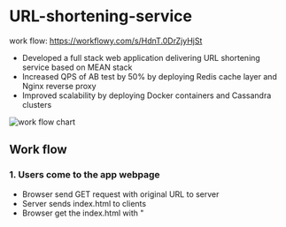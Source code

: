 # URL-shortening-service
 work flow: https://workflowy.com/s/HdnT.0DrZjyHjSt
- Developed a full stack web application delivering URL shortening service based on MEAN stack
- Increased QPS of AB test by 50% by deploying Redis cache layer and Nginx reverse proxy
- Improved scalability by deploying Docker containers and Cassandra clusters

![work flow chart](URL-shortening-service/chart.png)

## Work flow

### 1. Users come to the app webpage
  - Browser send GET request with original URL to server
  - Server sends index.html to clients
  - Browser get the index.html with "<script src ='angularJS library '> <script src = 'app.js'> <script src = '/public/js/controllers/homeController.js'> in the head tag.
  - Browser again sends request for angularJS library/ js controller files to different servers
  - when browser encounter 'ng-view', it automatically turn to 'ng-router', ask for its view and controller; Again, sends corresponding GET request to fetch sub-view files
  - while browser parse the controller js file, it might do AJAX request to fetch information from server.
### 2. Users use the shortening service
  - input longURL in the input box, and click 'submit'
  - 'submit' fires the onclick funcion to do 2 things:
    - 1. send the longURL to specified URL, ie. POST  to localhost/api/v1/urls
      "Notice: This url is specifically used for rendering short/long URL"
    - 2. jump to new subpage: url.html, using $location.path( "/urls/" + shortURL )
      "Notice: this step is executed after app server responds the POST request in the first step with the calculated shortURL "
  - app server first receive the POST request with longURL, do 2 things:
    - 1. call the urlService to calculate the shortURL, store long/short URL pair in MongoDB
    - 2. send back the shortURL to the app webpage.
      "NOTICE: the shortURL should consist different prefix compared with the current app URL. Because it is created for outside users. So the shortURL should not prefix with /api/v1/.., but with just '/:shortUrl'"
  - after the app webpage getting shortURL, it renders new subview using url.html; Meanwhile, it needs to know the its original longURL for display.
  - Again, in the url.html subview, it sends GET request to the app server to get the longURL
    "Notice: This step could be simplified by just passing the longURL from the first subview to the second subview creating a service or using the $rootScope"
  - Now, in the new subview, the longURL and shortURL pair can be displayed
### 3. Visitors browse the shortURL from outside of the app webpage with 'localhost/:shortUrl'
  - the shortURL is just clicked from various browsers/ machines/ from different IP/ countries, at different time
  - when shortURL is clicked, it sends GET request 'localhost/:shortUrl' to the app server.
  - the app sever call the urlService to get the longURL from the shortURL, and redirect users to the original long URL
### 4. Information statistics
  - we want to record the total number of clicks / their browsers/ machine brands/ their IP/ countries/ timestamp. And display them in the app webpage.
  - So first we need add more elements in the url.html subview in the frontend; And update those information in the backend.
    - 1. updating the info each time the shortURL is clicked. And then store them in the MongoDB
    - 2. when app webpage is clicked, make AJAX call to the app server, let it get the info from MongoDB, and then send back to frontend
  - since all these clicks directly send GET request to 'localhost/:shortURL', which is handled by redirect.js. Thus, we here need a statistic service to update these info.
  - here we need the one of Express modules: Express-useragent to extract the information from the request
  - In the statistic service, we use the express-useragent to get the info, and then store them in the MongoDB database with a new schema.
### 5. app server's functions:
  - 1st function: handle app webpage request
  - 2nd function: handle outside's request
  - difference: clients shortURL request vs. app shortURL request
    - clients 点击 shortURL时候，nodeJS会根据express的route进行该shortURL的redirect
      "【注意】这些shortURL并不是从本网页点击的，而是从外部电脑访问该shortURL的"
    - app frontPage请求shortURL时候，其实是给用户一个查看数据的方式，只有他输入原始URL，才能得到相应的shortURL，才能查到相应的访问信息
      "【注意】该shortURL是从本网页访问的"
  - route has to cover all the cases, including browsers send GET request to get its static resources. Thus, the route has to declare the "/public " path and its corresponding Router.
